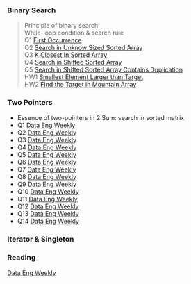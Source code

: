 ### Binary Search
> Principle of binary search <br/>
> While-loop condition & search rule <br/>
Q1 [First Occurrence](https://dataengweekly.substack.com/) <br/>
Q2 [Search in Unknow Sized Sorted Array](https://dataengweekly.substack.com/) <br/>
Q3 [K Closest In Sorted Array](https://dataengweekly.substack.com/) <br/>
Q4 [Search in Shifted Sorted Array](https://dataengweekly.substack.com/) <br/>
Q5 [Search in Shifted Sorted Array Contains Duplication](https://dataengweekly.substack.com/) <br/>
HW1 [Smallest Element Larger than Target](https://dataengweekly.substack.com/) <br/>
HW2 [Find the Target in Mountain Array](https://dataengweekly.substack.com/) <br/>

### Two Pointers
* Essence of two-pointers in 2 Sum: search in sorted matrix
* Q1 [Data Eng Weekly](https://dataengweekly.substack.com/)
* Q2 [Data Eng Weekly](https://dataengweekly.substack.com/)
* Q3 [Data Eng Weekly](https://dataengweekly.substack.com/)
* Q4 [Data Eng Weekly](https://dataengweekly.substack.com/)
* Q5 [Data Eng Weekly](https://dataengweekly.substack.com/)
* Q6 [Data Eng Weekly](https://dataengweekly.substack.com/)
* Q7 [Data Eng Weekly](https://dataengweekly.substack.com/)
* Q8 [Data Eng Weekly](https://dataengweekly.substack.com/)
* Q9 [Data Eng Weekly](https://dataengweekly.substack.com/)
* Q10 [Data Eng Weekly](https://dataengweekly.substack.com/)
* Q11 [Data Eng Weekly](https://dataengweekly.substack.com/)
* Q12 [Data Eng Weekly](https://dataengweekly.substack.com/)
* Q13 [Data Eng Weekly](https://dataengweekly.substack.com/)
* Q14 [Data Eng Weekly](https://dataengweekly.substack.com/)


### Iterator & Singleton

### Reading
[Data Eng Weekly](https://dataengweekly.substack.com/)
